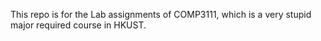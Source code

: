 This repo is for the Lab assignments of COMP3111, which is a very stupid major required course in HKUST.